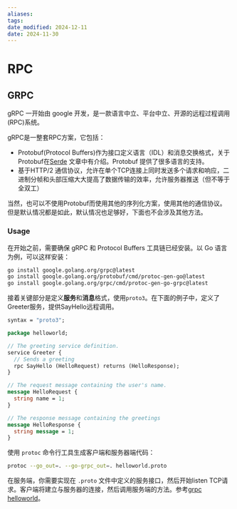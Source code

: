 ```yaml
---
aliases: 
tags: 
date_modified: 2024-12-11
date: 2024-11-30
---
```


# RPC

## GRPC

gRPC 一开始由 google 开发，是一款语言中立、平台中立、开源的远程过程调用(RPC)系统。

gRPC是一整套RPC方案，它包括：

- Protobuf(Protocol Buffers)作为接口定义语言（IDL）和消息交换格式，关于Protobuf在[Serde](../数据处理/Serde.md) 文章中有介绍。Protobuf 提供了很多语言的支持。
- 基于HTTP/2 通信协议，允许在单个TCP连接上同时发送多个请求和响应，二进制分帧和头部压缩大大提高了数据传输的效率，允许服务器推送（但不等于全双工）

当然，也可以不使用Protobuf而使用其他的序列化方案，使用其他的通信协议。但是默认情况都是如此，默认情况也足够好，下面也不会涉及其他方法。

### Usage

在开始之前，需要确保 gRPC 和 Protocol Buffers 工具链已经安装。以 Go 语言为例，可以这样安装：

```bash
go install google.golang.org/grpc@latest
go install google.golang.org/protobuf/cmd/protoc-gen-go@latest
go install google.golang.org/grpc/cmd/protoc-gen-go-grpc@latest
```

接着关键部分是定义**服务**和**消息**格式，使用`proto3`。在下面的例子中，定义了Greeter服务，提供SayHello远程调用。

```protobuf
syntax = "proto3";

package helloworld;

// The greeting service definition.
service Greeter {
  // Sends a greeting
  rpc SayHello (HelloRequest) returns (HelloResponse);
}

// The request message containing the user's name.
message HelloRequest {
  string name = 1;
}

// The response message containing the greetings
message HelloResponse {
  string message = 1;
}
```

使用 `protoc` 命令行工具生成客户端和服务器端代码：

```bash
protoc --go_out=. --go-grpc_out=. helloworld.proto
```

在服务端，你需要实现在 `.proto` 文件中定义的服务接口，然后开始listen TCP请求。客户端将建立与服务器的连接，然后调用服务端的方法。参考[grpc helloworld](https://grpc.io/docs/languages/go/quickstart/)。
